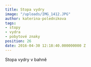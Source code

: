 ```yaml
---
title: Stopa vydry
image: "/uploads/IMG_1412.JPG"
author: katerina-polednikova
tags:
- stopy
- vydra
- pobytové znaky
position: 26
date: 2016-04-30 12:18:40.000000000 Z
---
```

Stopa vydry v bahně
